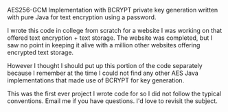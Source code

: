 AES256-GCM Implementation with BCRYPT private key generation written with pure Java for text encryption using a password.

I wrote this code in college from scratch for a website I was working on that offered text encryption + text storage.
The website was completed, but I saw no point in keeping it alive with a million other websites offering encrypted text storage. 

However I thought I should put up this portion of the code separately because I remember at the time I could not find any other AES Java implementations that made use of BCRYPT for key generation. 

This was the first ever project I wrote code for so I did not follow the typical conventions. 
Email me if you have questions. I'd love to revisit the subject. 
